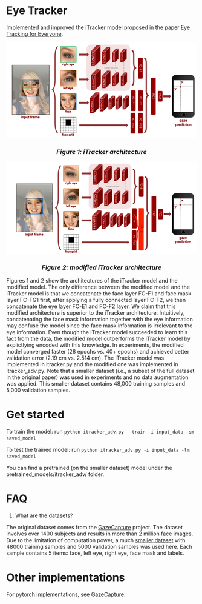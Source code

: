 # Eye Tracker
Implemented and improved the iTracker model proposed in the paper [Eye Tracking for Everyone](https://arxiv.org/abs/1606.05814).

![](itracker_arch.png)
*<center><h3>Figure 1: iTracker architecture</h3></center>*

![](itracker_adv_arch.png)
*<center><h3>Figure 2: modified iTracker architecture</h3></center>*

Figures 1 and 2 show the architectures of the iTracker model
and the modified model. The only difference between the modified model and the iTracker model is
that we concatenate the face layer FC-F1 and face mask layer FC-FG1 first, after applying a fully connected layer FC-F2,
we then concatenate the eye layer FC-E1 and FC-F2 layer.
We claim that this modified architecture is superior to the iTracker architecture.
Intuitively, concatenating the face mask information together with the eye information
may confuse the model since the face mask information is irrelevant to the eye information.
Even though the iTracker model succeeded to learn this fact from the data,
the modified model outperforms the iTracker model by explictlying encoded with this knowledge.
In experiments, the modified model converged faster (28 epochs vs. 40+ epochs) and achieved better validation
error (2.19 cm vs. 2.514 cm).
The iTracker model was implemented in itracker.py and the modified one was
implemented in itracker_adv.py.
Note that a smaller dataset (i.e., a subset of the full dataset in the original paper) was used in experiments and no data augmentation was applied.
This smaller dataset contains 48,000 training samples and 5,000 validation samples.


# Get started
To train the model: run
`python itracker_adv.py --train -i input_data -sm saved_model`

To test the trained model: run
`python itracker_adv.py -i input_data -lm saved_model`

You can find a pretrained (on the smaller dataset) model under the pretrained_models/itracker_adv/ folder.

# FAQ
1) What are the datasets?

The original dataset comes from the [GazeCapture](http://gazecapture.csail.mit.edu/) project. The dataset involves over 1400 subjects and results in more than 2 million face images. Due to the limitation of computation power, a much [smaller dataset](http://hugochan.net/download/eye_tracker_train_and_val.npz) with 48000 training samples and 5000 validation samples was used here. Each sample contains 5 items: face, left eye, right eye, face mask and labels.

# Other implementations
For pytorch implementations, see [GazeCapture](https://github.com/CSAILVision/GazeCapture).
